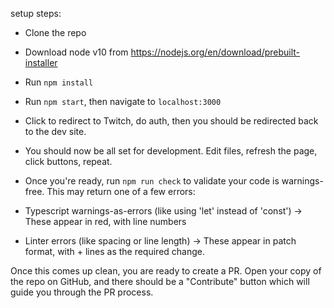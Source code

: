 setup steps:
- Clone the repo
- Download node v10 from https://nodejs.org/en/download/prebuilt-installer
- Run `npm install`
- Run `npm start`, then navigate to `localhost:3000`
- Click to redirect to Twitch, do auth, then you should be redirected back to the dev site.
- You should now be all set for development. Edit files, refresh the page, click buttons, repeat.

- Once you're ready, run `npm run check` to validate your code is warnings-free.
This may return one of a few errors:
- Typescript warnings-as-errors (like using 'let' instead of 'const') -> These appear in red, with line numbers
- Linter errors (like spacing or line length) -> These appear in patch format, with + lines as the required change.

Once this comes up clean, you are ready to create a PR. Open your copy of the repo on GitHub,
  and there should be a "Contribute" button which will guide you through the PR process.
